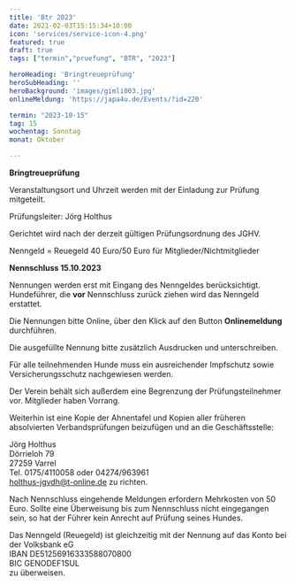 ```yaml
---
title: 'Btr 2023'
date: 2021-02-03T15:15:34+10:00
icon: 'services/service-icon-4.png'
featured: true
draft: true
tags: ["termin","pruefung", "BTR", "2023"]

heroHeading: 'Bringtreueprüfung'
heroSubHeading: ''
heroBackground: 'images/gimli003.jpg'
onlineMeldung: 'https://japa4u.de/Events/?id=220'

termin: "2023-10-15"
tag: 15
wochentag: Sonntag
monat: Oktober

---
```


**Bringtreueprüfung**

Veranstaltungsort und Uhrzeit werden mit der Einladung zur Prüfung mitgeteilt.

Prüfungsleiter: Jörg Holthus

Gerichtet wird nach der derzeit gültigen Prüfungsordnung des JGHV.

Nenngeld = Reuegeld 40 Euro/50 Euro für Mitglieder/Nichtmitglieder

**Nennschluss 15.10.2023**

Nennungen werden erst mit Eingang des Nenngeldes berücksichtigt. Hundeführer, die **vor** Nennschluss zurück ziehen wird das Nenngeld erstattet.

Die Nennungen bitte Online, über den Klick auf den Button **Onlinemeldung** durchführen.  

Die ausgefüllte Nennung bitte zusätzlich Ausdrucken und unterschreiben.  

Für alle teilnehmenden Hunde muss ein ausreichender Impfschutz sowie Versicherungsschutz nachgewiesen werden.

Der Verein behält sich außerdem eine Begrenzung der Prüfungsteilnehmer vor. Mitglieder haben Vorrang.

Weiterhin ist eine Kopie der Ahnentafel und Kopien aller früheren absolvierten Verbandsprüfungen beizufügen und an die Geschäftsstelle:  

Jörg Holthus  
Dörrieloh 79  
27259 Varrel  
Tel. 0175/4110058 oder 04274/963961  
holthus-jgvdh@t-online.de zu richten.  

Nach Nennschluss eingehende Meldungen erfordern Mehrkosten von 50 Euro. Sollte eine Überweisung bis zum Nennschluss nicht eingegangen sein, so hat der Führer kein Anrecht auf Prüfung seines Hundes.  

Das Nenngeld (Reuegeld) ist gleichzeitig mit der Nennung auf das Konto bei der Volksbank eG  
IBAN DE51256916333588070800  
BIC GENODEF1SUL  
zu überweisen.  
